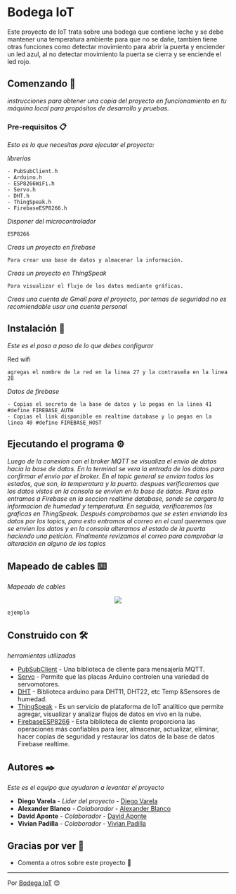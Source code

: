 # Bodega IoT

Este proyecto de IoT trata sobre una bodega que contiene leche y se debe mantener una temperatura ambiente para que no se dañe, tambien tiene otras funciones como detectar movimiento para abrir la puerta y enciender un led azul, al no detectar movimiento la puerta se cierra y se enciende el led rojo.

## Comenzando 🚀 

_instrucciones para obtener una copia del proyecto en funcionamiento en tu máquina local para propósitos de desarrollo y pruebas._

### Pre-requisitos 📋

_Esto es lo que necesitas para ejecutar el proyecto:_

_librerias_

```
- PubSubClient.h
- Arduino.h
- ESP8266WiFi.h
- Servo.h
- DHT.h
- ThingSpeak.h
- FirebaseESP8266.h
```

_Disponer del microcontrolador_

```
ESP8266
```

_Creas un proyecto en firebase_

```
Para crear una base de datos y almacenar la información.
```

_Creas un proyecto en ThingSpeak_

```
Para visualizar el flujo de los datos mediante gráficas.
```

_Creas una cuenta de Gmail para el proyecto, por temas de seguridad no es recomiendable usar una cuenta personal_

## Instalación 🔧 

_Este es el paso a paso de lo que debes configurar_

Red wifi

```
agregas el nombre de la red en la linea 27 y la contraseña en la linea 28
```

_Datos de firebase_

```
- Copias el secreto de la base de datos y lo pegas en la linea 41 #define FIREBASE_AUTH
- Copias el link disponible en realtime database y lo pegas en la linea 40 #define FIREBASE_HOST
```

## Ejecutando el programa ⚙️

_Luego de la conexion con el broker MQTT se visualiza el envio de datos hacia la base de datos._
_En la terminal se vera la entrada de los datos para confirmar el envio por el broker._
_En el topic general se envian todos los estados, que son, la temperatura y la puerta._
_despues verificaremos que los datos vistos en la consola se envien en la base de datos. Para esto entramos a Firebase en la seccion realtime database, sonde se cargara la informacion de humedad y temperatura._
_En seguida, verificaremos las graficas en ThingSpeak._
_Después comprobamos que se esten enviando los datos por los topics, para esto entramos al correo en el cual queremos que se envien los datos y en la consola alteramos el estado de la puerta haciendo una peticion._
_Finalmente revizamos el correo para comprobar la alteración en alguno de los topics_

## Mapeado de cables ⌨️ 

_Mapeado de cables_

<p align="center"><img src="https://pm1.narvii.com/6139/7e51d04dfe2d12c33ad3426656d7e8171277c1d3_hq.jpg"/></p>

```
ejemplo
```

## Construido con 🛠️

_herramientas utilizadas_

- [PubSubClient](https://www.arduinolibraries.info/libraries/pub-sub-client) - Una biblioteca de cliente para mensajería MQTT.
- [Servo](https://www.arduinolibraries.info/libraries/servo) - Permite que las placas Arduino controlen una variedad de servomotores.
- [DHT](https://www.arduinolibraries.info/libraries/dht-sensor-library) - Biblioteca arduino para DHT11, DHT22, etc Temp &Sensores de humedad.
- [ThingSpeak](https://www.arduinolibraries.info/libraries/thing-speak) - Es un servicio de plataforma de IoT analítico que permite agregar, visualizar y analizar flujos de datos en vivo en la nube.
- [FirebaseESP8266](https://www.arduinolibraries.info/libraries/firebase-esp8266-client) - Esta biblioteca de cliente proporciona las operaciones más confiables para leer, almacenar, actualizar, eliminar, hacer copias de seguridad y restaurar los datos de la base de datos Firebase realtime.

## Autores ✒️

_Este es el equipo que ayudaron a levantar el proyecto_

- **Diego Varela** - _Lider del proyecto_ - [Diego Varela](https://github.com/varelagrajales)
- **Alexander Blanco** - _Colaborador_ - [Alexander Blanco](https://github.com/BlancoAlex)
- **David Aponte** - _Colaborador_ - [David Aponte](https://github.com/Davidaponte98)
- **Vivian Padilla** - _Colaborador_ - [Vivian Padilla](https://github.com/VivianEstrada)

## Gracias por ver 🎁

- Comenta a otros sobre este proyecto 📢

---

Por [Bodega IoT](https://github.com/BlancoAlex/Proyecto-IOT) 😊
